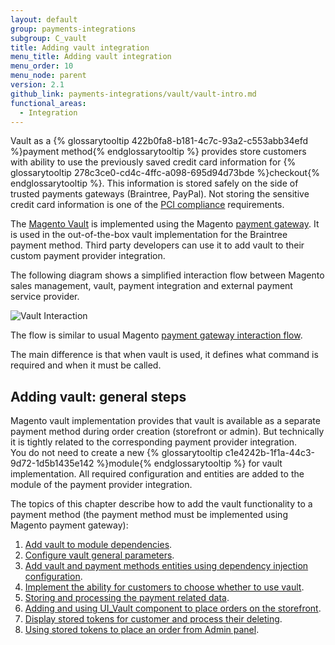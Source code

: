 ```yaml
---
layout: default
group: payments-integrations
subgroup: C_vault
title: Adding vault integration
menu_title: Adding vault integration
menu_order: 10
menu_node: parent
version: 2.1
github_link: payments-integrations/vault/vault-intro.md
functional_areas:
  - Integration
---
```


Vault as a {% glossarytooltip 422b0fa8-b181-4c7c-93a2-c553abb34efd %}payment method{% endglossarytooltip %} provides store customers with ability to use the previously saved credit card information for {% glossarytooltip 278c3ce0-cd4c-4ffc-a098-695d94d73bde %}checkout{% endglossarytooltip %}. This information is stored safely on the side of trusted payments gateways (Braintree, PayPal). Not storing the sensitive credit card information is one of the [PCI compliance](https://www.pcisecuritystandards.org/)  requirements.

The [Magento Vault]({{site.mage2100url}}app/code/Magento/Vault) is implemented using the Magento [payment gateway]({{page.baseurl}}/payments-integrations/payment-gateway/payment-gateway-intro.html). It is used in the out-of-the-box vault implementation for the Braintree payment method. Third party developers can use it to add vault to their custom payment provider integration.

The following diagram shows a simplified interaction flow between Magento sales management, vault, payment integration and external payment service provider.

![Vault Interaction]({{site.baseurl}}/common/images/payments-integrations/vault_interaction_flow1.png)

The flow is similar to usual Magento [payment gateway interaction flow]({{page.baseurl}}/payments-integrations/payment-gateway/payment-gateway-intro.html). 

The main difference is that when vault is used, it defines what command is required and when it must be called.

## Adding vault: general steps

Magento vault implementation provides that vault is available as a separate payment method during order creation (storefront or admin). But technically it is tightly related to the corresponding payment provider integration.   
You do not need to create a new {% glossarytooltip c1e4242b-1f1a-44c3-9d72-1d5b1435e142 %}module{% endglossarytooltip %} for vault implementation. All required configuration and entities are added to the module of the payment provider integration. 


The topics of this chapter describe how to add the vault functionality to a payment method (the payment method must be implemented using Magento payment gateway):

1. [Add vault to module dependencies]({{page.baseurl}}/payments-integrations/vault/module-configuration.html).
2. [Configure vault general parameters]({{page.baseurl}}/payments-integrations/vault/vault-payment-configuration.html).
3. [Add vault and payment methods entities using dependency injection configuration]({{page.baseurl}}/payments-integrations/vault/vault-di.html).
4. [Implement the ability for customers to choose whether to use vault]({{page.baseurl}}/payments-integrations/vault/enabler.html).
5. [Storing and processing the payment related data]({{page.baseurl}}/payments-integrations/vault/payment-token.html).
6. [Adding and using  UI_Vault component to place orders on the storefront]({{page.baseurl}}/payments-integrations/vault/token-ui-component-provider.html).
7. [Display stored tokens for customer and process their deleting]({{page.baseurl}}/payments-integrations/vault/customer-stored-payments.html).
8. [Using stored tokens to place an order from Admin panel]({{page.baseurl}}/payments-integrations/vault/admin-integration.html). 
